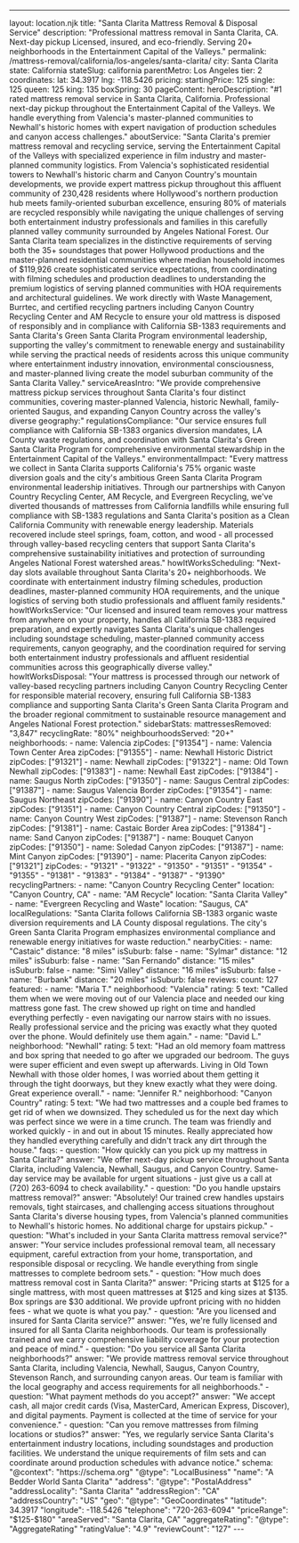 ---
layout: location.njk
title: "Santa Clarita Mattress Removal & Disposal Service"
description: "Professional mattress removal in Santa Clarita, CA. Next-day pickup Licensed, insured, and eco-friendly. Serving 20+ neighborhoods in the Entertainment Capital of the Valleys."
permalink: /mattress-removal/california/los-angeles/santa-clarita/
city: Santa Clarita state: California stateSlug: california parentMetro: Los Angeles tier: 2 coordinates: lat: 34.3917 lng: -118.5426 pricing: startingPrice: 125 single: 125 queen: 125 king: 135 boxSpring: 30 pageContent: heroDescription: "#1 rated mattress removal service in Santa Clarita, California. Professional next-day pickup throughout the Entertainment Capital of the Valleys. We handle everything from Valencia's master-planned communities to Newhall's historic homes with expert navigation of production schedules and canyon access challenges." aboutService: "Santa Clarita's premier mattress removal and recycling service, serving the Entertainment Capital of the Valleys with specialized experience in film industry and master-planned community logistics. From Valencia's sophisticated residential towers to Newhall's historic charm and Canyon Country's mountain developments, we provide expert mattress pickup throughout this affluent community of 230,428 residents where Hollywood's northern production hub meets family-oriented suburban excellence, ensuring 80% of materials are recycled responsibly while navigating the unique challenges of serving both entertainment industry professionals and families in this carefully planned valley community surrounded by Angeles National Forest. Our Santa Clarita team specializes in the distinctive requirements of serving both the 35+ soundstages that power Hollywood productions and the master-planned residential communities where median household incomes of $119,926 create sophisticated service expectations, from coordinating with filming schedules and production deadlines to understanding the premium logistics of serving planned communities with HOA requirements and architectural guidelines. We work directly with Waste Management, Burrtec, and certified recycling partners including Canyon Country Recycling Center and AM Recycle to ensure your old mattress is disposed of responsibly and in compliance with California SB-1383 requirements and Santa Clarita's Green Santa Clarita Program environmental leadership, supporting the valley's commitment to renewable energy and sustainability while serving the practical needs of residents across this unique community where entertainment industry innovation, environmental consciousness, and master-planned living create the model suburban community of the Santa Clarita Valley." serviceAreasIntro: "We provide comprehensive mattress pickup services throughout Santa Clarita's four distinct communities, covering master-planned Valencia, historic Newhall, family-oriented Saugus, and expanding Canyon Country across the valley's diverse geography:" regulationsCompliance: "Our service ensures full compliance with California SB-1383 organics diversion mandates, LA County waste regulations, and coordination with Santa Clarita's Green Santa Clarita Program for comprehensive environmental stewardship in the Entertainment Capital of the Valleys." environmentalImpact: "Every mattress we collect in Santa Clarita supports California's 75% organic waste diversion goals and the city's ambitious Green Santa Clarita Program environmental leadership initiatives. Through our partnerships with Canyon Country Recycling Center, AM Recycle, and Evergreen Recycling, we've diverted thousands of mattresses from California landfills while ensuring full compliance with SB-1383 regulations and Santa Clarita's position as a Clean California Community with renewable energy leadership. Materials recovered include steel springs, foam, cotton, and wood - all processed through valley-based recycling centers that support Santa Clarita's comprehensive sustainability initiatives and protection of surrounding Angeles National Forest watershed areas." howItWorksScheduling: "Next-day slots available throughout Santa Clarita's 20+ neighborhoods. We coordinate with entertainment industry filming schedules, production deadlines, master-planned community HOA requirements, and the unique logistics of serving both studio professionals and affluent family residents." howItWorksService: "Our licensed and insured team removes your mattress from anywhere on your property, handles all California SB-1383 required preparation, and expertly navigates Santa Clarita's unique challenges including soundstage scheduling, master-planned community access requirements, canyon geography, and the coordination required for serving both entertainment industry professionals and affluent residential communities across this geographically diverse valley." howItWorksDisposal: "Your mattress is processed through our network of valley-based recycling partners including Canyon Country Recycling Center for responsible material recovery, ensuring full California SB-1383 compliance and supporting Santa Clarita's Green Santa Clarita Program and the broader regional commitment to sustainable resource management and Angeles National Forest protection." sidebarStats: mattressesRemoved: "3,847" recyclingRate: "80%" neighbourhoodsServed: "20+" neighborhoods: - name: Valencia zipCodes: ["91354"] - name: Valencia Town Center Area zipCodes: ["91355"] - name: Newhall Historic District zipCodes: ["91321"] - name: Newhall zipCodes: ["91322"] - name: Old Town Newhall zipCodes: ["91383"] - name: Newhall East zipCodes: ["91384"] - name: Saugus North zipCodes: ["91350"] - name: Saugus Central zipCodes: ["91387"] - name: Saugus Valencia Border zipCodes: ["91354"] - name: Saugus Northeast zipCodes: ["91390"] - name: Canyon Country East zipCodes: ["91351"] - name: Canyon Country Central zipCodes: ["91350"] - name: Canyon Country West zipCodes: ["91387"] - name: Stevenson Ranch zipCodes: ["91381"] - name: Castaic Border Area zipCodes: ["91384"] - name: Sand Canyon zipCodes: ["91387"] - name: Bouquet Canyon zipCodes: ["91350"] - name: Soledad Canyon zipCodes: ["91387"] - name: Mint Canyon zipCodes: ["91390"] - name: Placerita Canyon zipCodes: ["91321"] zipCodes: - "91321" - "91322" - "91350" - "91351" - "91354" - "91355" - "91381" - "91383" - "91384" - "91387" - "91390" recyclingPartners: - name: "Canyon Country Recycling Center" location: "Canyon Country, CA" - name: "AM Recycle" location: "Santa Clarita Valley" - name: "Evergreen Recycling and Waste" location: "Saugus, CA" localRegulations: "Santa Clarita follows California SB-1383 organic waste diversion requirements and LA County disposal regulations. The city's Green Santa Clarita Program emphasizes environmental compliance and renewable energy initiatives for waste reduction." nearbyCities: - name: "Castaic" distance: "8 miles" isSuburb: false - name: "Sylmar" distance: "12 miles" isSuburb: false - name: "San Fernando" distance: "15 miles" isSuburb: false - name: "Simi Valley" distance: "16 miles" isSuburb: false - name: "Burbank" distance: "20 miles" isSuburb: false reviews: count: 127 featured: - name: "Maria T." neighborhood: "Valencia" rating: 5 text: "Called them when we were moving out of our Valencia place and needed our king mattress gone fast. The crew showed up right on time and handled everything perfectly - even navigating our narrow stairs with no issues. Really professional service and the pricing was exactly what they quoted over the phone. Would definitely use them again." - name: "David L." neighborhood: "Newhall" rating: 5 text: "Had an old memory foam mattress and box spring that needed to go after we upgraded our bedroom. The guys were super efficient and even swept up afterwards. Living in Old Town Newhall with those older homes, I was worried about them getting it through the tight doorways, but they knew exactly what they were doing. Great experience overall." - name: "Jennifer R." neighborhood: "Canyon Country" rating: 5 text: "We had two mattresses and a couple bed frames to get rid of when we downsized. They scheduled us for the next day which was perfect since we were in a time crunch. The team was friendly and worked quickly - in and out in about 15 minutes. Really appreciated how they handled everything carefully and didn't track any dirt through the house." faqs: - question: "How quickly can you pick up my mattress in Santa Clarita?" answer: "We offer next-day pickup service throughout Santa Clarita, including Valencia, Newhall, Saugus, and Canyon Country. Same-day service may be available for urgent situations - just give us a call at (720) 263-6094 to check availability." - question: "Do you handle upstairs mattress removal?" answer: "Absolutely! Our trained crew handles upstairs removals, tight staircases, and challenging access situations throughout Santa Clarita's diverse housing types, from Valencia's planned communities to Newhall's historic homes. No additional charge for upstairs pickup." - question: "What's included in your Santa Clarita mattress removal service?" answer: "Your service includes professional removal team, all necessary equipment, careful extraction from your home, transportation, and responsible disposal or recycling. We handle everything from single mattresses to complete bedroom sets." - question: "How much does mattress removal cost in Santa Clarita?" answer: "Pricing starts at $125 for a single mattress, with most queen mattresses at $125 and king sizes at $135. Box springs are $30 additional. We provide upfront pricing with no hidden fees - what we quote is what you pay." - question: "Are you licensed and insured for Santa Clarita service?" answer: "Yes, we're fully licensed and insured for all Santa Clarita neighborhoods. Our team is professionally trained and we carry comprehensive liability coverage for your protection and peace of mind." - question: "Do you service all Santa Clarita neighborhoods?" answer: "We provide mattress removal service throughout Santa Clarita, including Valencia, Newhall, Saugus, Canyon Country, Stevenson Ranch, and surrounding canyon areas. Our team is familiar with the local geography and access requirements for all neighborhoods." - question: "What payment methods do you accept?" answer: "We accept cash, all major credit cards (Visa, MasterCard, American Express, Discover), and digital payments. Payment is collected at the time of service for your convenience." - question: "Can you remove mattresses from filming locations or studios?" answer: "Yes, we regularly service Santa Clarita's entertainment industry locations, including soundstages and production facilities. We understand the unique requirements of film sets and can coordinate around production schedules with advance notice." schema: "@context": "https://schema.org" "@type": "LocalBusiness" "name": "A Bedder World Santa Clarita" "address": "@type": "PostalAddress" "addressLocality": "Santa Clarita" "addressRegion": "CA" "addressCountry": "US" "geo": "@type": "GeoCoordinates" "latitude": 34.3917 "longitude": -118.5426 "telephone": "720-263-6094" "priceRange": "$125-$180" "areaServed": "Santa Clarita, CA" "aggregateRating": "@type": "AggregateRating" "ratingValue": "4.9" "reviewCount": "127" ---